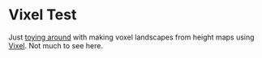 Vixel Test
==========

Just [toying around](https://twitter.com/liedman/status/1204172535719505921)
with making voxel landscapes from height maps using
[Vixel](https://github.com/wwwtyro/vixel). Not much to see here.

